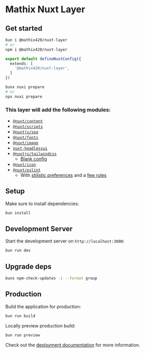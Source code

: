 # Mathix Nuxt Layer

## Get started

```bash
bun i @mathix420/nuxt-layer
# or
npm i @mathix420/nuxt-layer
```

```ts
export default defineNuxtConfig({
  extends: [
    '@mathix420/nuxt-layer',
  ]
})
```

```bash
bunx nuxi prepare
# or
npx nuxi prepare
```

### This layer will add the following modules:

- [`@nuxt/content`](https://nuxt.com/modules/content)
- [`@nuxt/scripts`](https://nuxt.com/modules/scripts)
- [`@nuxtjs/seo`](https://nuxt.com/modules/seo)
- [`@nuxt/fonts`](https://nuxt.com/modules/fonts)
- [`@nuxt/image`](https://nuxt.com/modules/image)
- [`nuxt-headlessui`](https://nuxt.com/modules/headlessui)
- [`@nuxtjs/tailwindcss`](https://nuxt.com/modules/tailwindcss)
  - [Blank config](/tailwind.config.mjs)
- [`@nuxt/icon`](https://nuxt.com/modules/icon)
- [`@nuxt/eslint`](https://nuxt.com/modules/eslint)
  - With [stilistic preferences](/nuxt.config.ts) and a [few rules](/eslint.config.mjs)

## Setup

Make sure to install dependencies:

```bash
bun install
```

## Development Server

Start the development server on `http://localhost:3000`:

```bash
bun run dev
```

## Upgrade deps

```bash
bunx npm-check-updates -i --format group
```

## Production

Build the application for production:

```bash
bun run build
```

Locally preview production build:

```bash
bun run preview
```

Check out the [deployment documentation](https://nuxt.com/docs/getting-started/deployment) for more information.

